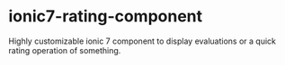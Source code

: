 # ionic7-rating-component
Highly customizable ionic 7 component to display evaluations or a quick rating operation of something.
